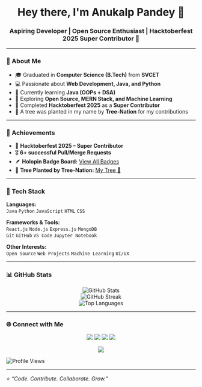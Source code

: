 <h1 align="center">Hey there, I'm Anukalp Pandey 👋</h1>
<h3 align="center">Aspiring Developer | Open Source Enthusiast | Hacktoberfest 2025 Super Contributor 🌿</h3>

---

### 🌟 About Me
- 🎓 Graduated in **Computer Science (B.Tech)** from **SVCET**  
- 💻 Passionate about **Web Development, Java, and Python**  
- 🧠 Currently learning **Java (OOPs + DSA)**  
- 🚀 Exploring **Open Source, MERN Stack, and Machine Learning**  
- 🌱 Completed **Hacktoberfest 2025** as a **Super Contributor**  
- 🌳 A tree was planted in my name by **Tree-Nation** for my contributions  

---

### 🏅 Achievements
- 🥇 **Hacktoberfest 2025 – Super Contributor**
- 🎖️ **6+ successful Pull/Merge Requests**
- 🪶 **Holopin Badge Board:** [View All Badges](https://holopin.io/@anukalp)
- 🌿 **Tree Planted by Tree-Nation:** [My Tree 🌳](https://tree-nation.com/forest/anukalp-pandey)

---

### 🧰 Tech Stack
**Languages:**  
`Java` `Python` `JavaScript` `HTML` `CSS`

**Frameworks & Tools:**  
`React.js` `Node.js` `Express.js` `MongoDB`  
`Git` `GitHub` `VS Code` `Jupyter Notebook`

**Other Interests:**  
`Open Source` `Web Projects` `Machine Learning` `UI/UX`

---

### 📊 GitHub Stats
<p align="center">
  <img src="https://github-readme-stats.vercel.app/api?username=anukalp-pandey&show_icons=true&theme=tokyonight" alt="GitHub Stats" />
  <br/>
  <img src="https://github-readme-streak-stats.herokuapp.com/?user=anukalp-pandey&theme=tokyonight" alt="GitHub Streak" />
  <br/>
  <img src="https://github-readme-stats.vercel.app/api/top-langs/?username=anukalp-pandey&layout=compact&theme=tokyonight" alt="Top Languages" />
</p>

---

### 🌐 Connect with Me
<p align="center">
  <a href="https://www.linkedin.com/in/anukalp-pandey" target="_blank"><img src="https://img.shields.io/badge/LinkedIn-0077B5?style=for-the-badge&logo=linkedin&logoColor=white"/></a>
  <a href="mailto:anukalppandey@example.com"><img src="https://img.shields.io/badge/Gmail-D14836?style=for-the-badge&logo=gmail&logoColor=white"/></a>
  <a href="https://holopin.io/@anukalp"><img src="https://img.shields.io/badge/Holopin-Badges-6f42c1?style=for-the-badge&logo=holopin&logoColor=white"/></a>
  <a href="https://tree-nation.com/forest/anukalp-pandey"><img src="https://img.shields.io/badge/Tree%20Nation-🌳-green?style=for-the-badge"/></a>
</p>

<p align="center">
  <img src="https://github-profile-trophy.vercel.app/?username=anukalp-pandey&theme=darkhub&row=1&column=6" />
</p>

![Profile Views](https://komarev.com/ghpvc/?username=anukalp-pandey&color=blue)


---

⭐️ *“Code. Contribute. Collaborate. Grow.”*  
